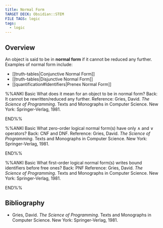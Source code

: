 ```yaml
---
title: Normal Form
TARGET DECK: Obsidian::STEM
FILE TAGS: logic
tags:
  - logic
---
```


## Overview

An object is said to be in **normal form** if it cannot be reduced any further. Examples of normal form include:

* [[truth-tables|Conjunctive Normal Form]]
* [[truth-tables|Disjunctive Normal Form]]
* [[quantification#Identifiers|Prenex Normal Form]]

%%ANKI
Basic
What does it mean for an object to be in normal form?
Back: It cannot be rewritten/reduced any further.
Reference: Gries, David. *The Science of Programming*. Texts and Monographs in Computer Science. New York: Springer-Verlag, 1981.
<!--ID: 1707675146194-->
END%%

%%ANKI
Basic
What zero-order logical normal form(s) have only $\land$ and $\lor$ operators?
Back: CNF and DNF.
Reference: Gries, David. *The Science of Programming*. Texts and Monographs in Computer Science. New York: Springer-Verlag, 1981.
<!--ID: 1707675369145-->
END%%

%%ANKI
Basic
What first-order logical normal form(s) writes bound identifiers before free ones?
Back: PNF
Reference: Gries, David. *The Science of Programming*. Texts and Monographs in Computer Science. New York: Springer-Verlag, 1981.
<!--ID: 1707675369187-->
END%%

## Bibliography

* Gries, David. *The Science of Programming*. Texts and Monographs in Computer Science. New York: Springer-Verlag, 1981.